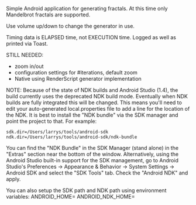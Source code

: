 Simple Android application for generating fractals.  At this time only Mandelbrot fractals are supported.

Use volume up/down to change the generator in use.

Timing data is ELAPSED time, not EXECUTION time.  Logged as well as printed via Toast.

STILL NEEDED:
- zoom in/out 
- configuration settings for #iterations, default zoom
- Native using RenderScript generator implementation

NOTE:
Because of the state of NDK builds and Android Studio (1.4), the build currently uses the deprecated NDK build mode.  Eventually when NDK builds are fully integrated this will be changed.  This means you'll need to edit your auto-generated local.properties file to add a line for the location of the NDK.  It is best to install the "NDK bundle" via the SDK manager and point the project to that.  For example:

    sdk.dir=/Users/larrys/tools/android-sdk
    ndk.dir=/Users/larrys/tools/android-sdk/ndk-bundle

You can find the "NDK Bundle" in the SDK Manager (stand alone) in the "Extras" section near the bottom of the window.  Alternatively, using the Android Studio built-in support for the SDK management, go to Android Studio's Preferences -> Appearance & Behavior -> System Settings -> Android SDK and select the "SDK Tools" tab.  Check the "Android NDK" and apply.

You can also setup the SDK path and NDK path using environment variables:
ANDROID_HOME=<your sdk location>
ANDROID_NDK_HOME=<ndk bundle location under the sdk>

